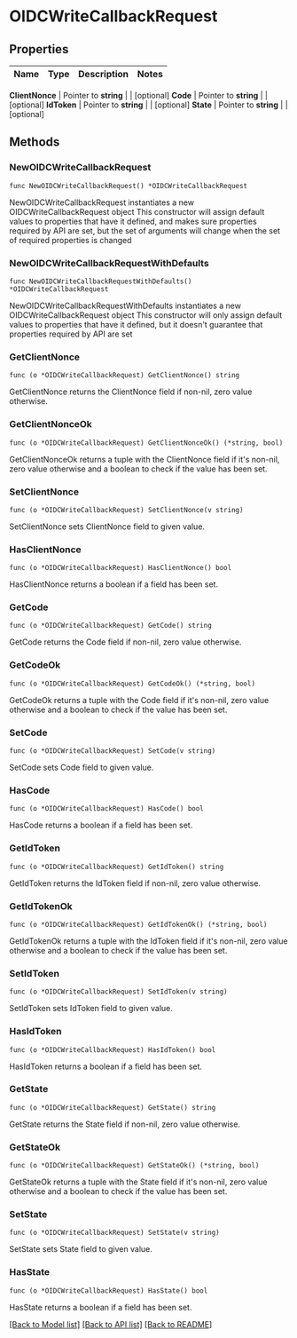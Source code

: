 # OIDCWriteCallbackRequest


## Properties

Name | Type | Description | Notes
------------ | ------------- | ------------- | -------------


**ClientNonce** | Pointer to **string** |  | [optional] 
**Code** | Pointer to **string** |  | [optional] 
**IdToken** | Pointer to **string** |  | [optional] 
**State** | Pointer to **string** |  | [optional] 



## Methods


### NewOIDCWriteCallbackRequest

`func NewOIDCWriteCallbackRequest() *OIDCWriteCallbackRequest`

NewOIDCWriteCallbackRequest instantiates a new OIDCWriteCallbackRequest object
This constructor will assign default values to properties that have it defined,
and makes sure properties required by API are set, but the set of arguments
will change when the set of required properties is changed

### NewOIDCWriteCallbackRequestWithDefaults

`func NewOIDCWriteCallbackRequestWithDefaults() *OIDCWriteCallbackRequest`

NewOIDCWriteCallbackRequestWithDefaults instantiates a new OIDCWriteCallbackRequest object
This constructor will only assign default values to properties that have it defined,
but it doesn't guarantee that properties required by API are set


### GetClientNonce

`func (o *OIDCWriteCallbackRequest) GetClientNonce() string`

GetClientNonce returns the ClientNonce field if non-nil, zero value otherwise.

### GetClientNonceOk

`func (o *OIDCWriteCallbackRequest) GetClientNonceOk() (*string, bool)`

GetClientNonceOk returns a tuple with the ClientNonce field if it's non-nil, zero value otherwise
and a boolean to check if the value has been set.

### SetClientNonce

`func (o *OIDCWriteCallbackRequest) SetClientNonce(v string)`

SetClientNonce sets ClientNonce field to given value.


### HasClientNonce

`func (o *OIDCWriteCallbackRequest) HasClientNonce() bool`

HasClientNonce returns a boolean if a field has been set.




### GetCode

`func (o *OIDCWriteCallbackRequest) GetCode() string`

GetCode returns the Code field if non-nil, zero value otherwise.

### GetCodeOk

`func (o *OIDCWriteCallbackRequest) GetCodeOk() (*string, bool)`

GetCodeOk returns a tuple with the Code field if it's non-nil, zero value otherwise
and a boolean to check if the value has been set.

### SetCode

`func (o *OIDCWriteCallbackRequest) SetCode(v string)`

SetCode sets Code field to given value.


### HasCode

`func (o *OIDCWriteCallbackRequest) HasCode() bool`

HasCode returns a boolean if a field has been set.




### GetIdToken

`func (o *OIDCWriteCallbackRequest) GetIdToken() string`

GetIdToken returns the IdToken field if non-nil, zero value otherwise.

### GetIdTokenOk

`func (o *OIDCWriteCallbackRequest) GetIdTokenOk() (*string, bool)`

GetIdTokenOk returns a tuple with the IdToken field if it's non-nil, zero value otherwise
and a boolean to check if the value has been set.

### SetIdToken

`func (o *OIDCWriteCallbackRequest) SetIdToken(v string)`

SetIdToken sets IdToken field to given value.


### HasIdToken

`func (o *OIDCWriteCallbackRequest) HasIdToken() bool`

HasIdToken returns a boolean if a field has been set.




### GetState

`func (o *OIDCWriteCallbackRequest) GetState() string`

GetState returns the State field if non-nil, zero value otherwise.

### GetStateOk

`func (o *OIDCWriteCallbackRequest) GetStateOk() (*string, bool)`

GetStateOk returns a tuple with the State field if it's non-nil, zero value otherwise
and a boolean to check if the value has been set.

### SetState

`func (o *OIDCWriteCallbackRequest) SetState(v string)`

SetState sets State field to given value.


### HasState

`func (o *OIDCWriteCallbackRequest) HasState() bool`

HasState returns a boolean if a field has been set.









[[Back to Model list]](../README.md#documentation-for-models) [[Back to API list]](../README.md#documentation-for-api-endpoints) [[Back to README]](../README.md)


